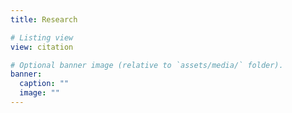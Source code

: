 ```yaml
---
title: Research

# Listing view
view: citation

# Optional banner image (relative to `assets/media/` folder).
banner:
  caption: ""
  image: ""
---
```

